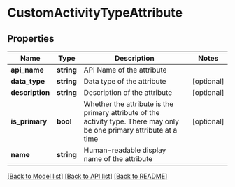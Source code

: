 # CustomActivityTypeAttribute

## Properties

Name | Type | Description | Notes
------------ | ------------- | ------------- | -------------
**api_name** | **string** | API Name of the attribute | 
**data_type** | **string** | Data type of the attribute | [optional] 
**description** | **string** | Description of the attribute | [optional] 
**is_primary** | **bool** | Whether the attribute is the primary attribute of the activity type.  There may only be one primary attribute at a time | [optional] 
**name** | **string** | Human-readable display name of the attribute | 

[[Back to Model list]](../README.md#documentation-for-models) [[Back to API list]](../README.md#documentation-for-api-endpoints) [[Back to README]](../README.md)
